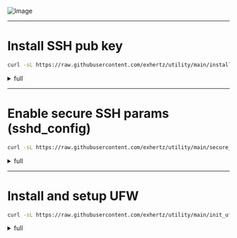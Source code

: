 ![Image](https://github.com/user-attachments/assets/11527bc9-fa8b-4b99-9d46-d64096116dff)

---

# Install SSH pub key

```bash
curl -sL https://raw.githubusercontent.com/exhertz/utility/main/install_ssh_key.sh | bash -s -- /path/to_public_key.pub
```

<details>
  <summary>full</summary>

```bash
curl -o install_ssh_key.sh https://raw.githubusercontent.com/exhertz/utility/main/install_ssh_key.sh
chmod +x install_ssh_key.sh
./install_ssh_key.sh /path/to/your/public_key.pub
```
</details>

---

# Enable secure SSH params (sshd_config)

```bash
curl -sL https://raw.githubusercontent.com/exhertz/utility/main/secure_sshd_config.sh | bash
```

<details>
  <summary>full</summary>

```bash
curl -o secure_sshd_config.sh https://raw.githubusercontent.com/exhertz/utility/main/secure_sshd_config.sh
chmod +x secure_sshd_config.sh
./secure_sshd_config.sh
```
</details>

---

# Install and setup UFW

```bash
curl -sL https://raw.githubusercontent.com/exhertz/utility/main/init_ufw.sh | bash
```

<details>
  <summary>full</summary>

```bash
curl -o init_ufw.sh https://raw.githubusercontent.com/exhertz/utility/main/init_ufw.sh
chmod +x init_ufw.sh
./init_ufw.sh
```
</details>